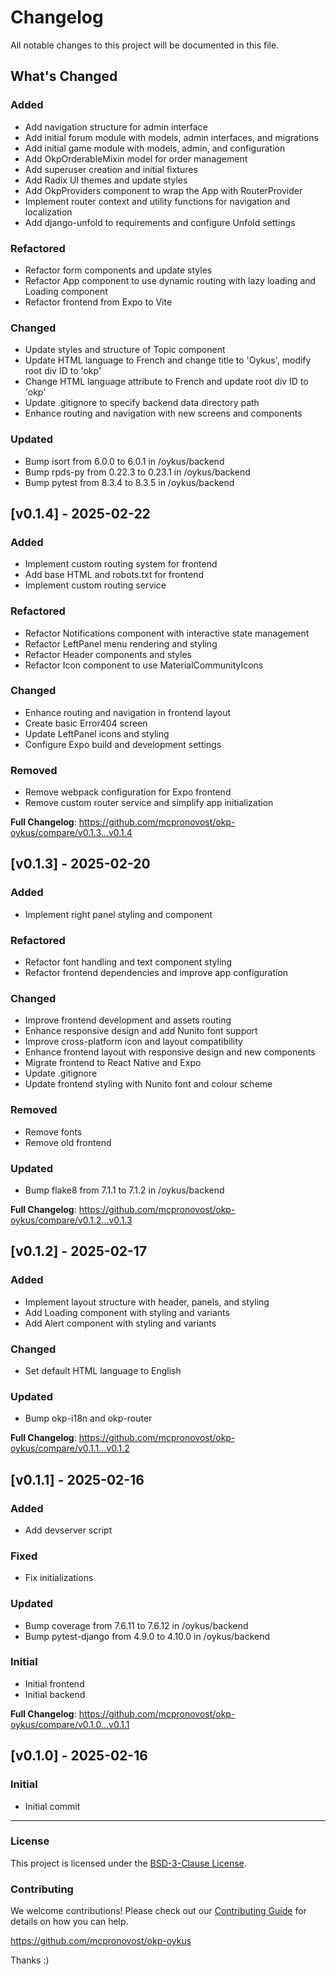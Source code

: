 # Changelog

All notable changes to this project will be documented in this file.

## What's Changed

### Added

- Add navigation structure for admin interface
- Add initial forum module with models, admin interfaces, and migrations
- Add initial game module with models, admin, and configuration
- Add OkpOrderableMixin model for order management
- Add superuser creation and initial fixtures
- Add Radix UI themes and update styles
- Add OkpProviders component to wrap the App with RouterProvider
- Implement router context and utility functions for navigation and localization
- Add django-unfold to requirements and configure Unfold settings

### Refactored

- Refactor form components and update styles
- Refactor App component to use dynamic routing with lazy loading and Loading component
- Refactor frontend from Expo to Vite

### Changed

- Update styles and structure of Topic component
- Update HTML language to French and change title to 'Oykus', modify root div ID to 'okp'
- Change HTML language attribute to French and update root div ID to 'okp'
- Update .gitignore to specify backend data directory path
- Enhance routing and navigation with new screens and components

### Updated

- Bump isort from 6.0.0 to 6.0.1 in /oykus/backend
- Bump rpds-py from 0.22.3 to 0.23.1 in /oykus/backend
- Bump pytest from 8.3.4 to 8.3.5 in /oykus/backend

## [v0.1.4] - 2025-02-22

### Added

- Implement custom routing system for frontend
- Add base HTML and robots.txt for frontend
- Implement custom routing service

### Refactored

- Refactor Notifications component with interactive state management
- Refactor LeftPanel menu rendering and styling
- Refactor Header components and styles
- Refactor Icon component to use MaterialCommunityIcons

### Changed

- Enhance routing and navigation in frontend layout
- Create basic Error404 screen
- Update LeftPanel icons and styling
- Configure Expo build and development settings

### Removed

- Remove webpack configuration for Expo frontend
- Remove custom router service and simplify app initialization

**Full Changelog**: https://github.com/mcpronovost/okp-oykus/compare/v0.1.3...v0.1.4

## [v0.1.3] - 2025-02-20

### Added

- Implement right panel styling and component

### Refactored

- Refactor font handling and text component styling
- Refactor frontend dependencies and improve app configuration

### Changed

- Improve frontend development and assets routing
- Enhance responsive design and add Nunito font support
- Improve cross-platform icon and layout compatibility
- Enhance frontend layout with responsive design and new components
- Migrate frontend to React Native and Expo
- Update .gitignore
- Update frontend styling with Nunito font and colour scheme

### Removed

- Remove fonts
- Remove old frontend

### Updated

- Bump flake8 from 7.1.1 to 7.1.2 in /oykus/backend

**Full Changelog**: https://github.com/mcpronovost/okp-oykus/compare/v0.1.2...v0.1.3

## [v0.1.2] - 2025-02-17

### Added

- Implement layout structure with header, panels, and styling
- Add Loading component with styling and variants
- Add Alert component with styling and variants

### Changed

- Set default HTML language to English

### Updated

- Bump okp-i18n and okp-router

**Full Changelog**: https://github.com/mcpronovost/okp-oykus/compare/v0.1.1...v0.1.2

## [v0.1.1] - 2025-02-16

### Added

- Add devserver script

### Fixed

- Fix initializations

### Updated

- Bump coverage from 7.6.11 to 7.6.12 in /oykus/backend
- Bump pytest-django from 4.9.0 to 4.10.0 in /oykus/backend

### Initial

- Initial frontend
- Initial backend

**Full Changelog**: https://github.com/mcpronovost/okp-oykus/compare/v0.1.0...v0.1.1

## [v0.1.0] - 2025-02-16

### Initial

- Initial commit

---

### License

This project is licensed under the [BSD-3-Clause License](LICENSE).

### Contributing
We welcome contributions! Please check out our [Contributing Guide](CONTRIBUTING.md) for details on how you can help.

https://github.com/mcpronovost/okp-oykus

Thanks :)
